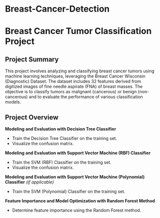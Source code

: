 # Breast-Cancer-Detection
# Breast Cancer Tumor Classification Project

## Project Summary

This project involves analyzing and classifying breast cancer tumors using machine learning techniques, leveraging the Breast Cancer Wisconsin (Diagnostic) Dataset. The dataset includes 32 features derived from digitized images of fine needle aspirate (FNA) of breast masses. The objective is to classify tumors as malignant (cancerous) or benign (non-cancerous) and to evaluate the performance of various classification models.

## Project Overview
**Modeling and Evaluation with Decision Tree Classifier**
   - Train the Decision Tree Classifier on the training set.
   - Visualize the confusion matrix.

**Modeling and Evaluation with Support Vector Machine (RBF) Classifier**
   - Train the SVM (RBF) Classifier on the training set.
   - Visualize the confusion matrix.

**Modeling and Evaluation with Support Vector Machine (Polynomial) Classifier** *(if applicable)*
   - Train the SVM (Polynomial) Classifier on the training set.

**Feature Importance and Model Optimization with Random Forest Method**
   - Determine feature importance using the Random Forest method.
   

